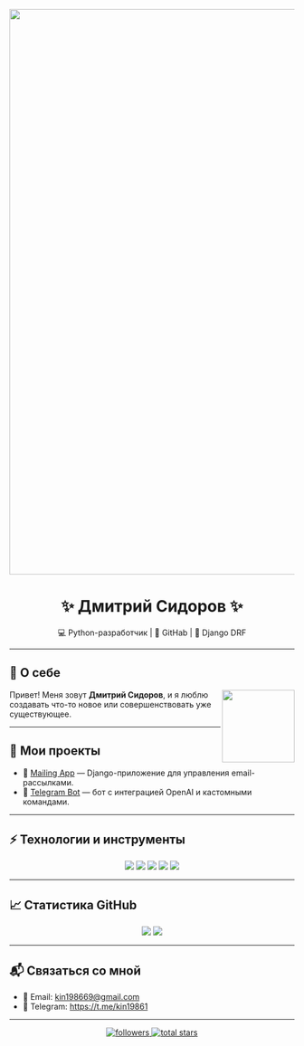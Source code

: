 <p align="center">
  <img src="https://user-images.githubusercontent.com/74038190/238200767-7ade5b90-4116-49d8-89e6-6e1c7e5c4f6f.gif" width="1000">
</p>

<h1 align="center">✨ Дмитрий Сидоров ✨</h1>

<p align="center">
  💻 Python-разработчик | 🧠 GitHab  | 🚀 Django DRF
</p>

---

## 👋 О себе

<img align="right" width="128" height="128" src="https://user-images.githubusercontent.com/74038190/218265814-3084a4ba-809c-4135-afc0-8685d0f634b3.gif">

Привет! Меня зовут **Дмитрий Сидоров**, и я люблю создавать что-то новое или совершенствовать уже существующее.  


---

## 🚀 Мои проекты

- 🎯 [Mailing App](https://github.com/SidorovDmitry/Python_Project_5) — Django-приложение для управления email-рассылками.
- 🤖 [Telegram Bot](https://github.com/Dmitry-Sidorov/TelegramBot) — бот с интеграцией OpenAI и кастомными командами.

---

## ⚡ Технологии и инструменты

<p align="center">
  <img src="https://img.shields.io/badge/Python-3776AB?style=for-the-badge&logo=python&logoColor=white"/>
  <img src="https://img.shields.io/badge/Django-092E20?style=for-the-badge&logo=django&logoColor=white"/>
  <img src="https://img.shields.io/badge/PostgreSQL-316192?style=for-the-badge&logo=postgresql&logoColor=white"/>
  <img src="https://img.shields.io/badge/Redis-DC382D?style=for-the-badge&logo=redis&logoColor=white"/>
  <img src="https://img.shields.io/badge/GitHub-181717?style=for-the-badge&logo=github&logoColor=white"/>
</p>

---

## 📈 Статистика GitHub

<p align="center">
  <img src="http://github-profile-summary-cards.vercel.app/api/cards/profile-details?username=Dmitry-Sidorov&theme=tokyonight">
  <img src="https://github-readme-stats.vercel.app/api/top-langs/?username=Dmitry-Sidorov&layout=compact&theme=tokyonight">
</p>

---

## 📬 Связаться со мной

- 📧 Email: kin198669@gmail.com  
- 💬 Telegram: https://t.me/kin19861

---

<div align="center">
  <a href="https://github.com/Dmitry-Sidorov?tab=followers">
    <img alt="followers" title="Подписаться на GitHub" src="https://custom-icon-badges.demolab.com/github/followers/Dmitry-Sidorov?color=236ad3&labelColor=1155ba&style=for-the-badge&logo=person-add&label=Follow&logoColor=white"/>
  </a>
  <a href="https://github.com/Dmitry-Sidorov?tab=repositories&sort=stargazers">
    <img alt="total stars" title="Звезды на GitHub" src="https://custom-icon-badges.demolab.com/github/stars/Dmitry-Sidorov?color=55960c&style=for-the-badge&labelColor=488207&logo=star"/>
  </a>
</div>
